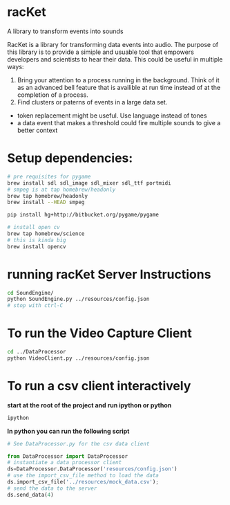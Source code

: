racKet
=======

A library to transform events into sounds 


RacKet is a library for transforming data events into audio. The purpose of this library is to provide a simiple and usuable tool that empowers developers and scientists to hear their data. This could be useful in multiple ways:


1. Bring your attention to a process running in the background. Think of it as an advanced bell feature that is availible at run time instead of at the completion of a process. 
1. Find clusters or paterns of events in a large data set. 
  * token replacement might be useful. Use language instead of tones
  * a data event that makes a threshold could fire multiple sounds to give a better context

# Setup dependencies:

```bash
# pre requisites for pygame
brew install sdl sdl_image sdl_mixer sdl_ttf portmidi 
# smpeg is at tap homebrew/headonly
brew tap homebrew/headonly
brew install --HEAD smpeg

pip install hg+http://bitbucket.org/pygame/pygame

# install open cv
brew tap homebrew/science
# this is kinda big
brew install opencv
```

# running racKet Server Instructions
```bash
cd SoundEngine/
python SoundEngine.py ../resources/config.json
# stop with ctrl-C

```

# To run the Video Capture Client
```bash
cd ../DataProcessor
python VideoClient.py ../resources/config.json

```

# To run a csv client interactively
**start at the root of the project and run ipython or python**
```bash
ipython
```
**In python you can run the following script** 
```python
# See DataProcessor.py for the csv data client

from DataProcessor import DataProcessor
# instantiate a data processor client
ds=DataProcessor.DataProcessor('resources/config.json')
# use the import_csv_file method to load the data
ds.import_csv_file('../resources/mock_data.csv');
# send the data to the server
ds.send_data(4)
```


